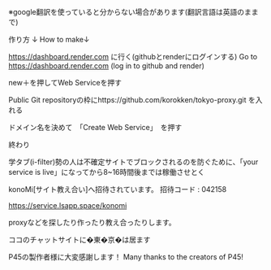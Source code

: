 ※google翻訳を使っていると分からない場合があります(翻訳言語は英語のままで)




作り方 ↓
How to make↓





https://dashboard.render.com
に行く(githubとrenderにログインする)
Go to https://dashboard.render.com
(log in to github and render)






new＋を押してWeb Serviceを押す






Public Git repositoryの枠にhttps://github.com/korokken/tokyo-proxy.git
を入れる






ドメイン名を決めて　「Create Web Service」　を押す






終わり



学タブ(i-filter)勢の人は不確定サイトでブロックされるのを防ぐために、「your service is live」になってから8~16時間後までは稼働させとく






konoMi[サイト教え合い]へ招待されています。
招待コード : 042158


https://service.lsapp.space/konomi





proxyなどを探したり作ったり教え合ったりします。




ココのチャットサイトに�東�京�は居ます






P45の製作者様に大変感謝します！
Many thanks to the creators of P45!

